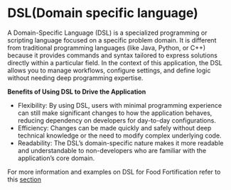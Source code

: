 # DSL(Domain specific language)

A Domain-Specific Language (DSL) is a specialized programming or scripting language focused on a specific problem domain. It is different from traditional programming languages (like Java, Python, or C++) because it provides commands and syntax tailored to express solutions directly within a particular field. In the context of this application, the DSL allows you to manage workflows, configure settings, and define logic without needing deep programming expertise.

**Benefits of Using DSL to Drive the Application**

* Flexibility: By using DSL, users with minimal programming experience can still make significant changes to how the application behaves, reducing dependency on developers for day-to-day configurations.
* Efficiency: Changes can be made quickly and safely without deep technical knowledge or the need to modify complex underlying code.
* Readability: The DSL’s domain-specific nature makes it more readable and understandable to non-developers who are familiar with the application’s core domain.

For more information and examples on DSL for Food Fortification refer to this [section](../../description-of-the-dpg/functionality.md)
